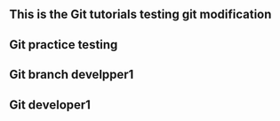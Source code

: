 ## This is the Git tutorials testing git modification
## Git practice testing
## Git branch develpper1
## Git developer1